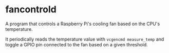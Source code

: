 # fancontrold

A program that controls a Raspberry Pi's cooling fan based on the CPU's temperature.

It periodically reads the temperature value with `vcgencmd measure_temp` and toggle a GPIO pin connected to the fan based on a given threshold.
